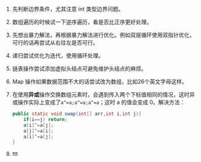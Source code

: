 1. 先判断边界条件，尤其注意 int 类型边界问题。
2. 数组遍历的时候试一下逆序遍历，看是否比正序更好处理。
3. 先想出暴力解法，再根据暴力解法进行优化。例如双层循环使用双指针优化，可行的话再尝试从右往左是否可行。
4. 递归尝试优化为迭代，使用循环处理。
5. 链表操作尝试添加虚拟头结点可避免维护头结点的麻烦。
6. Map 操作如果数据范围不大的话尝试改为数组，比如26个英文字母这样。
7. 在使用**异或**操作交换数组元素时，会遇到传入两个下标值相同的情况，这时异或操作实际上变成了`a^=a;a^=a;a^=a`；这时 a 的值会变成 0。解决方法：

   ```java
   public static void swap(int[] arr,int i,int j){
       if(i==j) return;
       a[i]^=a[j];
       a[j]^=a[i];
       a[i]^=a[j];
   }
   ```
8. ttt